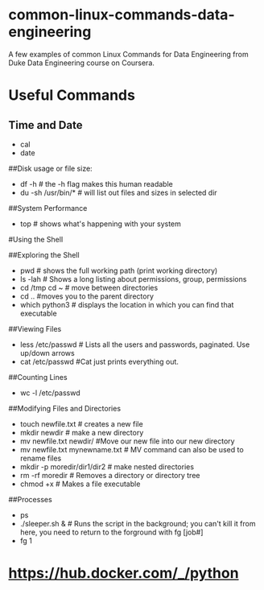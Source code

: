 # common-linux-commands-data-engineering
A few examples of common Linux Commands for Data Engineering from Duke Data Engineering course on Coursera.

# Useful Commands
## Time and Date
* cal
* date

##Disk usage or file size:
* df -h # the -h flag makes this human readable
* du -sh /usr/bin/* # will list out files and sizes in selected dir

##System Performance

* top # shows what's happening with your system

#Using the Shell

##Exploring the Shell

* pwd # shows the full working path (print working directory)
* ls -lah # Shows a long listing about permissions, group, permissions
* cd /tmp cd ~ # move between directories
* cd .. #moves you to the parent directory
* which python3 # displays the location in which you can find that executable

##Viewing Files

* less /etc/passwd # Lists all the users and passwords, paginated. Use up/down arrows
* cat /etc/passwd #Cat just prints everything out.

##Counting Lines

* wc -l /etc/passwd

##Modifying Files and Directories

* touch newfile.txt # creates a new file
* mkdir newdir # make a new directory
* mv newfile.txt newdir/ #Move our new file into our new directory
* mv newfile.txt mynewname.txt # MV command can also be used to rename files
* mkdir -p moredir/dir1/dir2 # make nested directories
* rm -rf moredir # Removes a directory or directory tree
* chmod +x # Makes a file executable

##Processes

* ps
* ./sleeper.sh & # Runs the script in the background; you can't kill it from here, you need to return to the forground with fg [job#]
* fg 1

# https://hub.docker.com/_/python